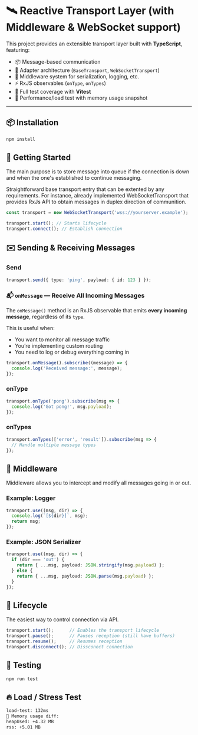 # 🛰️ Reactive Transport Layer (with Middleware & WebSocket support)

This project provides an extensible transport layer built with **TypeScript**, featuring:

- 📦 Message-based communication
- 🔌 Adapter architecture (`BaseTransport`, `WebSocketTransport`)
- 🔁 Middleware system for serialization, logging, etc.
- ⚡ RxJS observables (`onType`, `onTypes`)
- 🧪 Full test coverage with **Vitest**
- 🧠 Performance/load test with memory usage snapshot

---

## 📦 Installation

```bash
npm install
```

## 🚀 Getting Started

The main purpose is to store message into queue if the connection is down and when the one's established to continue messaging.

Straightforward base transport entry that can be extented by any requirements.
For instance, already implemented WebSocketTransport that provides RxJs API to obtain messages in duplex direction of communition.

```typescript
const transport = new WebSocketTransport('wss://yourserver.example');

transport.start(); // Starts lifecycle
transport.connect(); // Establish connection
```

## ✉️ Sending & Receiving Messages

### Send

```typescript
transport.send({ type: 'ping', payload: { id: 123 } });
```

### 📬 `onMessage` — Receive All Incoming Messages

The `onMessage()` method is an RxJS observable that emits **every incoming message**, regardless of its `type`.

This is useful when:

- You want to monitor all message traffic
- You’re implementing custom routing
- You need to log or debug everything coming in

```ts
transport.onMessage().subscribe((message) => {
  console.log('Received message:', message);
});
```

### onType

```typescript
transport.onType('pong').subscribe(msg => {
  console.log('Got pong!', msg.payload);
});
```

### onTypes

```typescript
transport.onTypes(['error', 'result']).subscribe(msg => {
  // Handle multiple message types
});
```

## 🔌 Middleware

Middleware allows you to intercept and modify all messages going in or out.

### Example: Logger

```typescript
transport.use((msg, dir) => {
  console.log(`[${dir}]`, msg);
  return msg;
});
```

### Example: JSON Serializer

```typescript
transport.use((msg, dir) => {
  if (dir === 'out') {
    return { ...msg, payload: JSON.stringify(msg.payload) };
  } else {
    return { ...msg, payload: JSON.parse(msg.payload) };
  }
});
```

## 🧭 Lifecycle

The easiest way to control connection via API.

```typescript
transport.start();      // Enables the transport lifecycle
transport.pause();      // Pauses reception (still have buffers)
transport.resume();     // Resumes reception
transport.disconnect(); // Dissconect connection
```

## 🧪 Testing

```bash
npm run test
```

## 🔥 Load / Stress Test 

```bash
load-test: 132ms
🧠 Memory usage diff:
heapUsed: +4.32 MB
rss: +5.01 MB
```
